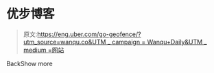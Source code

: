 # 优步博客

> 原文:[https://eng.uber.com/go-geofence/?utm_source=wanqu.co&UTM _ campaign = Wanqu+Daily&UTM _ medium =网站](https://eng.uber.com/go-geofence/?utm_source=wanqu.co&utm_campaign=Wanqu+Daily&utm_medium=website)

<title>Dropdown Icon</title>BackShow more